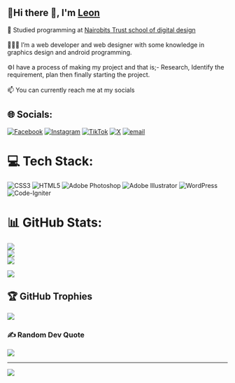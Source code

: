 ## 💫Hi there 👋, I'm [Leon](https://odenyleon.c1.biz/)

<!--
**odenyleo/odenyleo** is a ✨ _special_ ✨ repository because its `README.md` (this file) appears on your GitHub profile.

Here are some ideas to get you started:

- 🔭 I’m currently working on ...
- 🌱 I’m currently learning computer programming
- 👯 I’m looking to collaborate on ...
- 🤔 I’m looking for help with ...
- 💬 Ask me about ...
- 📫 How to reach me: ...
- 😄 Pronouns: ...
- ⚡ Fun fact: ...
-->

🥇 Studied programming at [Nairobits Trust school of digital design](https://www.nairobits.com/)<br><br>👩🏽‍💻 I’m a web developer and web designer with some knowledge in graphics design and android programming.<br><br> ⚙️I have a process of making my project and that is;- Research, Identify the requirement, plan then finally starting the project. <br><br>📫 You can currently reach me at my socials


## 🌐 Socials:
[![Facebook](https://img.shields.io/badge/Facebook-%231877F2.svg?logo=Facebook&logoColor=white)](https://facebook.com/leonitofanitobravo) [![Instagram](https://img.shields.io/badge/Instagram-%23E4405F.svg?logo=Instagram&logoColor=white)](https://instagram.com/leonitobravo) [![TikTok](https://img.shields.io/badge/TikTok-%23000000.svg?logo=TikTok&logoColor=white)](https://tiktok.com/@leonoduong) [![X](https://img.shields.io/badge/X-black.svg?logo=X&logoColor=white)](https://x.com/leon_odeny) [![email](https://img.shields.io/badge/Email-D14836?logo=gmail&logoColor=white)](mailto:odenyleon96@gmail.com) 

# 💻 Tech Stack:
![CSS3](https://img.shields.io/badge/css3-%231572B6.svg?style=for-the-badge&logo=css3&logoColor=white) ![HTML5](https://img.shields.io/badge/html5-%23E34F26.svg?style=for-the-badge&logo=html5&logoColor=white) ![Adobe Photoshop](https://img.shields.io/badge/adobe%20photoshop-%2331A8FF.svg?style=for-the-badge&logo=adobe%20photoshop&logoColor=white) ![Adobe Illustrator](https://img.shields.io/badge/adobe%20illustrator-%23FF9A00.svg?style=for-the-badge&logo=adobe%20illustrator&logoColor=white) ![WordPress](https://img.shields.io/badge/WordPress-%23117AC9.svg?style=for-the-badge&logo=WordPress&logoColor=white) ![Code-Igniter](https://img.shields.io/badge/CodeIgniter-%23EF4223.svg?style=for-the-badge&logo=codeIgniter&logoColor=white)
# 📊 GitHub Stats:
![](https://github-readme-stats.vercel.app/api?username=odenyleo&theme=radical&hide_border=false&include_all_commits=true&count_private=true)<br/>
![](https://nirzak-streak-stats.vercel.app/?user=odenyleo&theme=radical&hide_border=false)<br/>
![](https://github-readme-stats.vercel.app/api/top-langs/?username=odenyleo&theme=radical&hide_border=false&include_all_commits=true&count_private=true&layout=compact)
<div align="left">
  <img src="https://visitor-badge.laobi.icu/badge?page_id=odenyleo.odenyleo&left_color=darkorchid"  />
</div>

## 🏆 GitHub Trophies
![](https://github-profile-trophy.vercel.app/?username=odenyleo&theme=radical&no-frame=false&no-bg=true&margin-w=4)

### ✍️ Random Dev Quote
![](https://quotes-github-readme.vercel.app/api?type=horizontal&theme=radical)

---
[![](https://visitcount.itsvg.in/api?id=odenyleo&icon=0&color=0)](https://visitcount.itsvg.in)

<!-- Proudly created with GPRM ( https://gprm.itsvg.in ) -->
